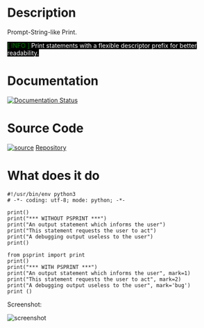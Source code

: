 Description
==============

Prompt-String-like Print.

<span style="background-color: black; color: green;">[ INFO ]</span><span style="background-color: black; color: white;">   Print statements with a flexible descriptor prefix for better readability.</span>


Documentation
==================

[![Documentation Status](https://readthedocs.org/projects/psprint/badge/?version=latest)](https://psprint.readthedocs.io/?badge=latest)

Source Code
================

[![source](https://github.githubassets.com/favicons/favicon.png)](https://github.com/pradyparanjpe/psprint.git)
[Repository](https://github.com/pradyparanjpe/psprint.git)


What does it do
=====================

```
#!/usr/bin/env python3
# -*- coding: utf-8; mode: python; -*-

print()
print("*** WITHOUT PSPRINT ***")
print("An output statement which informs the user")
print("This statement requests the user to act")
print("A debugging output useless to the user")
print()

from psprint import print
print()
print("*** WITH PSPRINT ***")
print("An output statement which informs the user", mark=1)
print("This statement requests the user to act", mark=2)
print("A debugging output useless to the user", mark='bug')
print ()

```

Screenshot:

![screenshot](docs/output.jpg)
